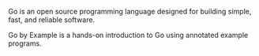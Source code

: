 Go is an open source programming language designed for building simple, fast, and reliable software.

Go by Example is a hands-on introduction to Go using annotated example programs.
